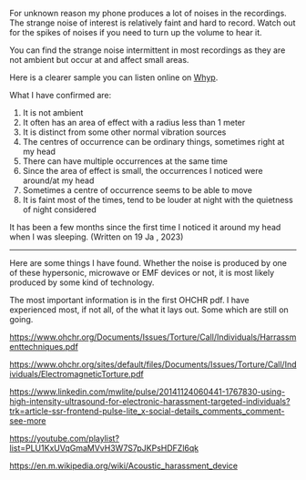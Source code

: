 For unknown reason my phone produces a lot of noises in the recordings. The strange noise of interest is relatively faint and hard to record. Watch out for the spikes of noises if you need to turn up the volume to hear it.

You can find the strange noise intermittent in most recordings as they are not ambient but occur at and affect small areas.

Here is a clearer sample you can listen online on [Whyp](https://www.whyp.it/tracks/105086/8-jun-0343ucca-strange-noise?token=cTa8Q).

What I have confirmed are:
1. It is not ambient
2. It often has an area of effect with a radius less than 1 meter
3. It is distinct from some other normal vibration sources
4. The centres of occurrence can be ordinary things, sometimes right at my head
5. There can have multiple occurrences at the same time
6. Since the area of effect is small, the occurrences I noticed were around/at my head
7. Sometimes a centre of occurrence seems to be able to move
8. It is faint most of the times, tend to be louder at night with the quietness of night considered

It has been a few months since the first time I noticed it around my head when I was sleeping. (Written on 19 Ja , 2023)

---

Here are some things I have found. Whether the noise is produced by one of these hypersonic, microwave or EMF devices or not, it is most likely produced by some kind of technology.

The most important information is in the first OHCHR pdf. I have experienced most, if not all, of the what it lays out. Some which are still on going.

https://www.ohchr.org/Documents/Issues/Torture/Call/Individuals/Harrassmenttechniques.pdf

https://www.ohchr.org/sites/default/files/Documents/Issues/Torture/Call/Individuals/ElectromagneticTorture.pdf

https://www.linkedin.com/mwlite/pulse/20141124060441-1767830-using-high-intensity-ultrasound-for-electronic-harassment-targeted-individuals?trk=article-ssr-frontend-pulse-lite_x-social-details_comments_comment-see-more

https://youtube.com/playlist?list=PLU1KxUVqGmaMVvH3W7S7pJKPsHDFZl6qk

https://en.m.wikipedia.org/wiki/Acoustic_harassment_device
